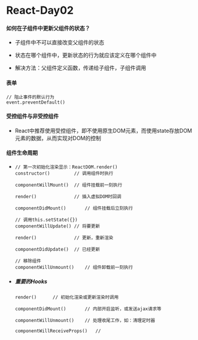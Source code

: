 # React-Day02



#### 如何在子组件中更新父组件的状态？

- 子组件中不可以直接改变父组件的状态

- 状态在哪个组件中，更新状态的行为就应该定义在哪个组件中
- 解决方法：父组件定义函数，传递给子组件，子组件调用



#### 表单

```
// 阻止事件的默认行为
event.preventDefault()
```



#### 受控组件与非受控组件

- React中推荐使用受控组件，即不使用原生DOM元素，而使用state存放DOM元素的数据，从而实现对DOM的控制



#### 组件生命周期

- ```
  // 第一次初始化渲染显示：ReactDOM.render()
  constructor()			// 调用组件时执行
  
  componentWillMount()	// 组件挂载前一刻执行
  
  render()				// 插入虚拟DOM时回调
  
  componentDidMount()		// 组件挂载后立刻执行
  
  // 调用this.setState({})
  componentWillUpdate()	// 将要更新
  
  render()				// 更新，重新渲染
  
  componentDidUpdate()	// 已经更新
  
  // 移除组件
  componentWillUnmount()	// 组件卸载前一刻执行
  ```

- ##### 重要的Hooks

  ```
  render()		// 初始化渲染或更新渲染时调用
  
  componentDidMount()		// 内部开启监听，或发送ajax请求等
  
  componentWillUnmount()	// 处理收尾工作，如：清理定时器
  
  componentWillReceiveProps()	//
  ```

